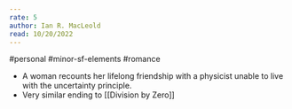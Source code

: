 ```yaml
---
rate: 5
author: Ian R. MacLeold
read: 10/20/2022
---
```


#personal #minor-sf-elements #romance 


- A woman recounts her lifelong friendship with a physicist unable to live with the uncertainty principle.
- Very similar ending to [[Division by Zero]]

